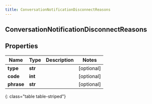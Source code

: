```yaml
---
title: ConversationNotificationDisconnectReasons
---
```

## ConversationNotificationDisconnectReasons

## Properties

|Name | Type | Description | Notes|
|------------ | ------------- | ------------- | -------------|
| **type** | **str** |  | [optional] |
| **code** | **int** |  | [optional] |
| **phrase** | **str** |  | [optional] |
{: class="table table-striped"}


